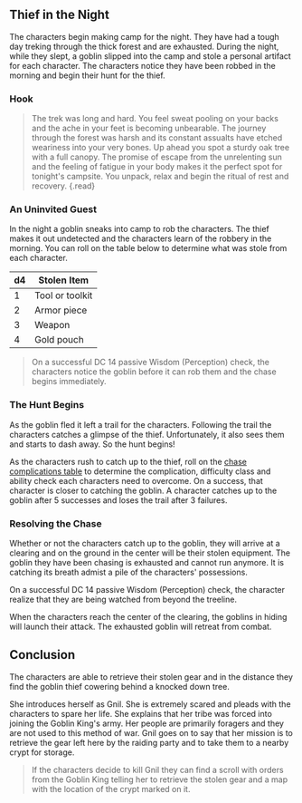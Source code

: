 ## Thief in the Night
The characters begin making camp for the night. They have had a tough day treking through the thick forest and are exhausted. During the night, while they slept, a goblin slipped into the camp and stole a personal artifact for each character. The characters notice they have been robbed in the morning and begin their hunt for the thief.

### Hook
> The trek was long and hard. You feel sweat pooling on your backs and the ache in your feet is becoming unbearable. The journey through the forest was harsh and its constant assualts have etched weariness into your very bones. Up ahead you spot a sturdy oak tree with a full canopy. The promise of escape from the unrelenting sun and the feeling of fatigue in your body makes it the perfect spot for tonight's campsite. You unpack, relax and begin the ritual of rest and recovery.
{.read}

### An Uninvited Guest
In the night a goblin sneaks into camp to rob the characters. The thief makes it out undetected and the characters learn of the robbery in the morning. You can roll on the table below to determine what was stole from each character.

| d4 | Stolen Item               |
|----|---------------------------|
| 1  | Tool or toolkit           |
| 2  | Armor piece               |
| 3  | Weapon                    |
| 4  | Gold pouch                |

>On a successful DC 14 passive Wisdom (Perception) check, the characters notice the goblin before it can rob them and the chase begins immediately.

### The Hunt Begins
As the goblin fled it left a trail for the characters. Following the trail the characters catches a glimpse of the thief. Unfortunately, it also sees them and starts to dash away. So the hunt begins!

As the characters rush to catch up to the thief, roll on the [chase complications table](../../../references/tables/chase-complications.md) to determine the complication, difficulty class and ability check each characters need to overcome. On a success, that character is closer to catching the goblin. A character catches up to the goblin after 5 successes and loses the trail after 3 failures.

### Resolving the Chase
Whether or not the characters catch up to the goblin, they will arrive at a clearing and on the ground in the center will be their stolen equipment. The goblin they have been chasing is exhausted and cannot run anymore. It is catching its breath admist a pile of the characters' possessions.

On a successful DC 14 passive Wisdom (Perception) check, the character realize that they are being watched from beyond the treeline.

When the characters reach the center of the clearing, the goblins in hiding will launch their attack. The exhausted goblin will retreat from combat.

## Conclusion
The characters are able to retrieve their stolen gear and in the distance they find the goblin thief cowering behind a knocked down tree.

She introduces herself as Gnil. She is extremely scared and pleads with the characters to spare her life. She explains that her tribe was forced into joining the Goblin King's army. Her people are primarily foragers and they are not used to this method of war. Gnil goes on to say that her mission is to retrieve the gear left here by the raiding party and to take them to a nearby crypt for storage.

>If the characters decide to kill Gnil they can find a scroll with orders from the Goblin King telling her to retrieve the stolen gear and a map with the location of the crypt marked on it.